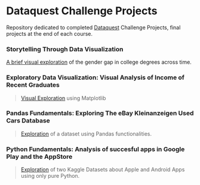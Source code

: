 
# Dataquest Challenge Projects

Repository dedicated to completed [Dataquest](https://www.dataquest.io/) Challenge Projects, final projects at the end of each course.

### Storytelling Through Data Visualization
[A brief visual exploration]() of the gender gap in college degrees across time.

### Exploratory Data Visualization: Visual Analysis of Income of Recent Graduates
> [Visual Exploration](https://github.com/aleperf/dataquest-challenge-projects/tree/master/exploratory-data-visualization) using Matplotlib

### Pandas Fundamentals: Exploring The eBay Kleinanzeigen Used Cars Database
> [Exploration](https://github.com/aleperf/dataquest-challenge-projects/tree/master/pandas-fundamentals) of a dataset using Pandas functionalities.

### Python Fundamentals: Analysis of succesful apps in Google Play and the AppStore <br>
>[Exploration](https://github.com/aleperf/dataquest-challenge-projects/tree/master/introduction-to-python) of two Kaggle Datasets about Apple and Android Apps using only pure Python.

